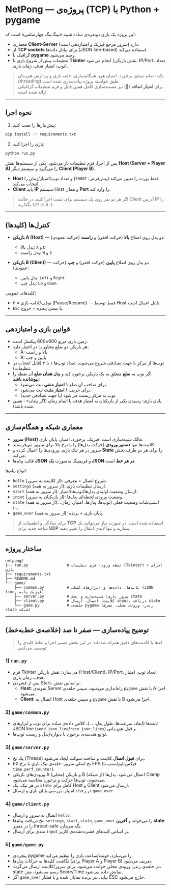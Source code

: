 # NetPong — پروژه‌ی  (TCP) با Python + pygame

این پروژه یک بازی دو‌نفره‌ی ساده شبیه «پینگ‌پنگ چهارضلعی» است که:
- معماری **Client-Server** دارد (سرور مرجع فیزیک و امتیازدهی است).
- از **TCP sockets** برای تبادل داده‌ها (JSON line-based) استفاده می‌کند.
- گرافیک با **pygame** رسم می‌شود.
- تنظیمات پیش از شروع بازی با **Tkinter** انجام می‌شود (نقش بازیکن، IP/Port، تعداد توپ، امتیاز هدف، زمان بازی).

> نکته: تمام منطق برخورد، امتیازدهی، همگام‌سازی، حلقه بازی و پردازش هم‌زمان (threading) طبق خواسته پروژه پیاده‌سازی شده است.  
> برای **امتیاز اضافه** (🌟) نیز مستندسازی کامل همین فایل و فرم تنظیمات گرافیکی ارائه شده است.

---

## نحوه اجرا

1) پیش‌نیازها را نصب کنید:
```bash
pip install -r requirements.txt
```

2) بازی را اجرا کنید:
```bash
python run.py
```
پس از اجرا، فرم تنظیمات باز می‌شود. یکی از سیستم‌ها نقش **Host (Server + Player A)** را می‌گیرد و سیستم دیگر **Client (Player B)**.  
- **Host** فقط پورت را تعیین می‌کند (پیش‌فرض: `50007`) و تعداد توپ/امتیاز/زمان را انتخاب می‌کند.  
- **Client** باید **IP** سیستم Host و همان **Port** را وارد کند.

> اگر هر دو نفر روی یک سیستم برای تست اجرا کنید، در حالت Client آدرس IP را `127.0.0.1` بگذارید.

---

## کنترل‌ها (کلیدها)

- **بازیکن A (Host)** — دو پدل روی اضلاع **بالا** (حرکت افقی) و **راست** (حرکت عمودی):
  - پدل بالا: `A` و `D`
  - پدل راست: `W` و `S`

- **بازیکن B (Client)** — دو پدل روی اضلاع **پایین** (حرکت افقی) و **چپ** (حرکت عمودی):
  - پدل پایین: `Left` و `Right`
  - پدل چپ: `Up` و `Down`

کلیدهای عمومی:
- `P` = توقف/ادامه بازی (Pause/Resume) — فقط توسط Host قابل اعمال است.
- `ESC` یا بستن پنجره = خروج.

---

## قوانین بازی و امتیازدهی

- زمین بازی مربع 600×600 پیکسل است.
- هر بازیکن دو ضلع مجاور را در اختیار دارد:
  - A: بالا و راست
  - B: پایین و چپ
- توپ‌ها از مرکز با جهت تصادفی شروع می‌شوند. تعداد توپ‌ها ۱ یا ۲ (قابل انتخاب در تنظیمات).
- اگر توپ به **ضلع** متعلق به یک بازیکن برخورد کند و **پدل همان ضلع** آن نقطه را **نپوشانده باشد**:
  - برای صاحب آن ضلع **۱ امتیاز منفی** ثبت می‌شود.
  - برای حریف **۱ امتیاز مثبت** ثبت می‌شود.
  - توپ به مرکز ریست می‌شود (با جهت تصادفی جدید).
- پایان بازی: رسیدن یکی از بازیکنان به امتیاز هدف یا اتمام زمان (اگر زمان>۰ تعیین شده باشد).

---

## معماری شبکه و همگام‌سازی

- **سرور (Host)** مالک شبیه‌سازی است: فیزیک، برخورد، امتیاز، پایان بازی.
- کلاینت‌ها تنها **دستور ورودی** (حرکت پدل‌ها) را با نرخ بالا برای سرور می‌فرستند.
- سرور در هر تیک بازی، ورودی‌ها را اعمال کرده و **State** را برای هر دو طرف پخش می‌کند.
- قالب پیام‌ها **JSON** و فریمینگ به‌صورت **یک JSON در هر خط** است.

انواع پیام‌ها:
- `hello` (از کلاینت به سرور): شروع اتصال + معرفی.
- `settings` (از سرور به همه): ارسال تنظیمات بازی.
- `start` (از سرور به همه): ارسال وضعیت اولیه‌ی پدل‌ها/توپ‌ها/امتیاز.
- `input` (از بازیکنان به سرور): وضعیت ورودی لحظه‌ای پدل‌ها.
- `state` (از سرور به همه): اسنپ‌شات وضعیت فعلی (توپ‌ها، پدل‌ها، امتیاز، زمان، ...).
- `game_over` (از سرور به همه): پایان بازی + برنده.

> برای سادگی و اطمینان، از **TCP** استفاده شده است. در صورت نیاز می‌توانید یک شاخه جدید برای **UDP** بسازید و تنها لایه‌ی انتقال را تغییر دهید.

---

## ساختار پروژه

```
netpong/
├── run.py                 # نقطه ورود: فرم تنظیمات (Tkinter) + اجرای بازی
├── requirements.txt
├── README.md
└── game/
    ├── common.py          # ثابت‌ها، داده‌ها و ابزارهای کمکی (JSON line, فیزیک پایه)
    ├── server.py          # سرور بازی: شبیه‌سازی و پخش state
    ├── client.py          # کلاینت: اتصال، ارسال input، دریافت state
    └── game.py            # حلقه‌ی pygame (رندر، ورودی محلی، مصرف state شبکه)
```

---

## توضیح پیاده‌سازی — صفر تا صد (خلاصه‌ی خط‌به‌خط)

> کدها با کامنت‌های دقیق همراه شده‌اند. در این بخش مسیر اجرا و نقاط کلیدی را توصیف می‌کنیم:

### 1) `run.py`
- فرم Tkinter می‌سازد: نقش بازیکن (Host/Client)، IP/Port، تعداد توپ، امتیاز هدف، زمان بازی.  
- پس از فشردن Start، براساس نقش:
  - **Host**: نمونه‌ی Server راه‌اندازی می‌شود، سپس حلقه‌ی `pygame` با نقش A اجرا می‌شود.
  - **Client**: اتصال به Host و سپس حلقه‌ی `pygame` با نقش B اجرا می‌شود.

### 2) `game/common.py`
- ثابت‌ها (ابعاد، سرعت‌ها، طول پدل، ...)، کلاس داده‌ی ساده برای توپ و ابزارهای JSON line (`send_json_line`/`recv_json_lines`) و قفل هم‌زمانی.  
- توابع هندسه‌ی برخورد با دیواره/پدل و ریست توپ‌ها.

### 3) `game/server.py`
- یک نخ (Thread) برای **قبول اتصال** کلاینت و ساخت سوکت ایجاد می‌شود.
- نخ اصلی سرور: حلقه‌ی تیک بازی با نرخ 60 FPS (فیکس‌تایم‌استپ با `time.perf_counter`).  
- ورودی‌های بازیکن A (محلی) و بازیکن B (از شبکه) اعمال می‌شود، پدل‌ها Clamp می‌شوند، توپ‌ها حرکت و برخورد محاسبه می‌شود.  
- در هر تیک، یک `state` کامل برای Host و Client ارسال می‌شود.  
- در رخداد امتیاز، بررسی پایان بازی و ارسال `game_over`.

### 4) `game/client.py`
- اتصال به سرور و ارسال `hello`.  
- نخ دریافت پیام‌ها: `settings`, `start`, `state`, `game_over` را می‌خواند و **آخرین state** را در متغیر thread-safe نگه می‌دارد.  
- متدی برای ارسال `input` بر اساس کلیدهای فشرده‌شده‌ی کاربر.

### 5) `game/game.py`
- پنجره‌ی pygame را می‌سازد، فونت/ساعت بازی را تنظیم می‌کند.  
- نگاشت کلیدها به حرکات پدل‌ها (برای Player A و Player B) تعریف می‌شود.  
- در حلقه‌ی رندر: ورودی محلی خوانده می‌شود، برای سرور/کلاینت ارسال می‌گردد، state رسم می‌شود، متن Score/Time نمایش داده می‌شود.  
- اگر `game_over` بیاید، بنر برنده نمایان شده و با فشار ESC خارج می‌شود.

---
